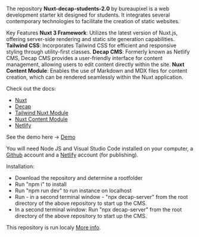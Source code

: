The repository **Nuxt-decap-students-2.0** by bureaupixel is a web development starter kit designed for students. It integrates several contemporary technologies to facilitate the creation of static websites.

Key Features
**Nuxt 3 Framework**: Utilizes the latest version of Nuxt.js, offering server-side rendering and static site generation capabilities.
**Tailwind CSS**: Incorporates Tailwind CSS for efficient and responsive styling through utility-first classes.
**Decap CMS**: Formerly known as Netlify CMS, Decap CMS provides a user-friendly interface for content management, allowing users to edit content directly within the site. 
**Nuxt Content Module**: Enables the use of Markdown and MDX files for content creation, which can be rendered seamlessly within the Nuxt application.

Check out the docs:
- [Nuxt](https://nuxt.com/docs/getting-started/deployment)
- [Decap](https://decapcms.org/docs/configuration-options)
- [Tailwind Nuxt Module](https://tailwindcss.nuxtjs.org/)
- [Nuxt Content Module](https://content.nuxtjs.org/)
- [Netlify](https://www.netlify.com)

See the demo here -> [Demo](https://bpdecap.netlify.app/)

You will need Node JS and Visual Studio Code installed on your computer, a [Github](https://www.github.com) account and a [Netlify](https://www.netlify.com) account (for publishing).


Installation:
- Download the repository and determine a rootfolder
- Run "npm i" to install
- Run "npm run dev" to run instance on localhost
- Run - in a second terminal window - "npx decap-server" from the root directory of the above repository to start up the CMS.
- In a second terminal window: Run "npx decap-server" from the root directory of the above repository to start up the CMS.

This repository is run localy [More info](https://decapcms.org/docs/working-with-a-local-git-repository/). 
